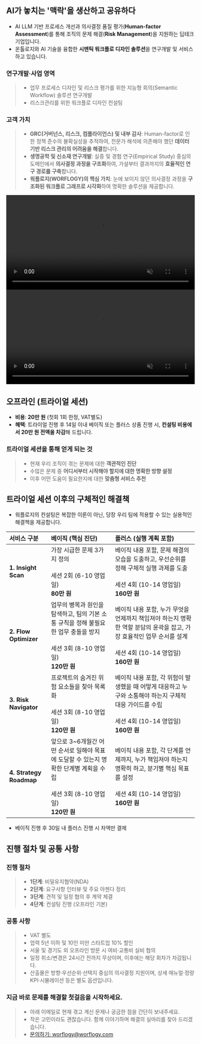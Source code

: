 ## AI가 놓치는 '맥락'을 생산하고 공유하다

- AI LLM 기반 프로세스 개선과 의사결정 품질 평가(**Human-factor Assessment**)를 통해 조직의 문제 해결(**Risk Management**)을 지원하는 딥테크 기업입니다.
- 온톨로지와 AI 기술을 융합한 **시맨틱 워크플로 디자인 솔루션**을 연구개발 및 서비스하고 있습니다.

### 연구개발·사업 영역

> - 업무 프로세스 디자인 및 리스크 평가를 위한 지능형 회의(Semantic Workflow) 솔루션 연구개발
> - 리스크관리를 위한 워크플로 디자인 컨설팅

### 고객 가치

> - **GRC(거버넌스, 리스크, 컴플라이언스) 및 내부 감사**: Human-factor로 인한 정책 준수의 불확실성을 추적하여, 전문가 해석에 의존해야 했던 **데이터 기반 리스크 관리의 어려움을 해결**합니다.
> - **생명공학 및 신소재 연구개발**: 실증 및 경험 연구(Empirical Study) 중심의 도메인에서 **의사결정 과정을 구조화**하여, 가설부터 결과까지의 **효율적인 연구 경로를 구축**합니다.
> - **워플로지(WORFLOGY)의 핵심 가치**: 눈에 보이지 않던 의사결정 과정을 **구조화된 워크플로 그래프로 시각화**하여 명확한 솔루션을 제공합니다.

<video width="100%" style="max-width: 1920px; height: auto;" autoplay loop muted playsinline>
  <source src="/assets/videos/worflogy_risk_ops.mp4" type="video/mp4">
</video>
<video width="100%" style="max-width: 1504px; height: auto;" autoplay loop muted playsinline>
  <source src="/assets/videos/worflogy_solution_intro.mp4" type="video/mp4">
</video>

## 오프라인 (트라이얼 세션)

- **비용**: **20만 원** (첫회 1회 한정, VAT별도)
- **혜택**: 트라이얼 진행 후 14일 이내 베이직 또는 플러스 상품 진행 시, **컨설팅 비용에서 20만 원 전액을 차감**해 드립니다.

### 트라이얼 세션을 통해 얻게 되는 것

> - 현재 우리 조직이 겪는 문제에 대한 **객관적인 진단**
> - 수많은 문제 중 **어디서부터 시작해야 할지에 대한 명확한 방향 설정**
> - 이후 어떤 도움이 필요한지에 대한 **맞춤형 서비스 추천**

## 트라이얼 세션 이후의 구체적인 해결책

- 워플로지의 컨설팅은 복잡한 이론이 아닌, 당장 우리 팀에 적용할 수 있는 실용적인 해결책을 제공합니다.

| 서비스 구분 | 베이직 (핵심 진단) | 플러스 (실행 계획 포함) |
| :--- | :--- | :--- |
| **1. Insight Scan** | 가장 시급한 문제 3가지 정의<br><br>세션 2회 (6-10 영업일)<br>**80만 원** | 베이직 내용 포함, 문제 해결의 모습을 도출하고, 우선순위를 정해 구체적 실행 과제를 도출<br><br>세션 4회 (10-14 영업일)<br>**160만 원** |
| **2. Flow Optimizer** | 업무의 병목과 원인을 탐색하고, 팀의 기본 소통 규칙을 정해 불필요한 업무 충돌을 방지<br><br>세션 3회 (8-10 영업일)<br>**120만 원** | 베이직 내용 포함, 누가 무엇을 언제까지 책임져야 하는지 명확한 역할 분담의 윤곽을 잡고, 가장 효율적인 업무 순서를 설계<br><br>세션 4회 (10-14 영업일)<br>**160만 원** |
| **3. Risk Navigator** | 프로젝트의 숨겨진 위험 요소들을 찾아 목록화<br><br>세션 3회 (8-10 영업일)<br>**120만 원** | 베이직 내용 포함, 각 위험이 발생했을 때 어떻게 대응하고 누구와 소통해야 하는지 구체적 대응 가이드를 수립<br><br>세션 4회 (10-14 영업일)<br>**160만 원** |
| **4. Strategy Roadmap** | 앞으로 3~6개월간 어떤 순서로 일해야 목표에 도달할 수 있는지 명확한 단계별 계획을 수립<br><br>세션 3회 (8-10 영업일)<br>**120만 원** | 베이직 내용 포함, 각 단계를 언제까지, 누가 책임져야 하는지 명확히 하고, 분기별 핵심 목표를 설정<br><br>세션 4회 (10-14 영업일)<br>**160만 원** |

- 베이직 진행 후 30일 내 플러스 진행 시 차액만 결제

## 진행 절차 및 공통 사항

### 진행 절차

> - **1단계**: 비밀유지협약(NDA)
> - **2단계**: 요구사항 인터뷰 및 주요 아젠다 정리
> - **3단계**: 견적 및 일정 협의 후 계약 체결
> - **4단계**: 컨설팅 진행 (오프라인 기본)

### 공통 사항

> - VAT 별도
> - 업력 5년 이하 및 10인 미만 스타트업 10% 할인
> - 서울 및 경기도 외 오프라인 방문 시 여비·교통비 실비 협의
> - 일정 취소/변경은 24시간 전까지 무상이며, 이후에는 해당 회차가 차감됩니다.
> - 산출물은 방향·우선순위·선택지 중심의 의사결정 지원이며, 상세 매뉴얼·정량 KPI·시뮬레이션 등은 별도 옵션입니다.

### 지금 바로 문제를 해결할 첫걸음을 시작하세요.

> - 아래 이메일로 현재 겪고 계신 문제나 궁금한 점을 간단히 보내주세요.
> - 작은 고민이라도 괜찮습니다. 함께 이야기하며 해결의 실마리를 찾아 드리겠습니다.
> - [문의하기: worflogy@worflogy.com](mailto:worflogy@worflogy.com)